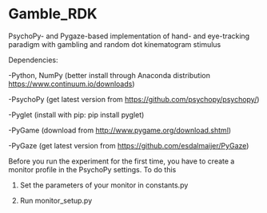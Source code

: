 # Gamble_RDK
PsychoPy- and Pygaze-based implementation of hand- and eye-tracking paradigm with gambling and random dot kinematogram stimulus

Dependencies:

-Python, NumPy (better install through Anaconda distribution https://www.continuum.io/downloads)

-PsychoPy (get latest version from https://github.com/psychopy/psychopy/)

-Pyglet (install with pip: pip install pyglet)

-PyGame (download from http://www.pygame.org/download.shtml)

-PyGaze (get latest version from https://github.com/esdalmaijer/PyGaze)


Before you run the experiment for the first time, you have to create a monitor profile in the PsychoPy settings. To do this

1) Set the parameters of your monitor in constants.py

2) Run monitor_setup.py

